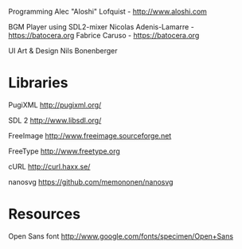 Programming
	Alec "Aloshi" Lofquist - http://www.aloshi.com

BGM Player using SDL2-mixer
	Nicolas Adenis-Lamarre - https://batocera.org
	Fabrice Caruso		   - https://batocera.org

UI Art & Design
	Nils Bonenberger


Libraries
=========

PugiXML
	http://pugixml.org/

SDL 2
	http://www.libsdl.org/

FreeImage
	http://www.freeimage.sourceforge.net

FreeType
	http://www.freetype.org

cURL
	http://curl.haxx.se/

nanosvg
	https://github.com/memononen/nanosvg

Resources
=========

Open Sans font
	http://www.google.com/fonts/specimen/Open+Sans
